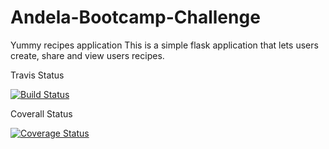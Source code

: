 # Andela-Bootcamp-Challenge
Yummy recipes application
This is a simple flask application that lets users create, share and view users recipes.



Travis Status

[![Build Status](https://travis-ci.org/mukizar/Andela-Bootcamp-Challenge.svg?branch=flask-test)](https://travis-ci.org/mukizar/Andela-Bootcamp-Challenge)


Coverall Status

[![Coverage Status](https://coveralls.io/repos/github/mukizar/Andela-Bootcamp-Challenge/badge.svg?branch=master)](https://coveralls.io/github/mukizar/Andela-Bootcamp-Challenge?branch=master)